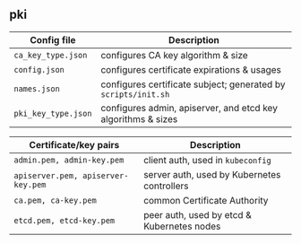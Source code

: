 ## pki

Config file | Description
--- | ---
`ca_key_type.json` | configures CA key algorithm & size
`config.json` | configures certificate expirations & usages
`names.json` | configures certificate subject; generated by `scripts/init.sh`
`pki_key_type.json` | configures admin, apiserver, and etcd key algorithms & sizes

Certificate/key pairs | Description
--- | ---
`admin.pem, admin-key.pem` | client auth, used in `kubeconfig`
`apiserver.pem, apiserver-key.pem` | server auth, used by Kubernetes controllers
`ca.pem, ca-key.pem` | common Certificate Authority
`etcd.pem, etcd-key.pem` | peer auth, used by etcd & Kubernetes nodes

